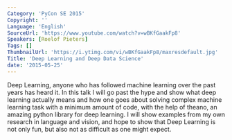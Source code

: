 ```yaml
---
Category: 'PyCon SE 2015'
Copyright: ''
Language: 'English'
SourceUrl: 'https://www.youtube.com/watch?v=wBKfGaakFp8'
Speakers: [Roelof Pieters]
Tags: []
ThumbnailUrl: 'https://i.ytimg.com/vi/wBKfGaakFp8/maxresdefault.jpg'
Title: 'Deep Learning and Deep Data Science'
date: '2015-05-25'
---
```

Deep Learning, anyone who has followed machine learning over the past years has heard it. In this talk I will go past the hype and show what deep learning actually means and how one goes about solving complex machine learning task with a minimum amount of code, with the help of theano, an amazing python library for deep learning. I will show examples from my own research in language and vision, and hope to show that Deep Learning is not only fun, but also not as difficult as one might expect.
